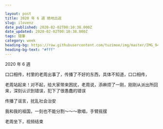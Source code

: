 ```yaml
---

layout: post
title: 2020 年 6 週 绝地出逃
slug: ilovenz
date_published: 2020-02-02T00:10:38.000Z
date_updated: 2020-02-02T00:10:38.000Z
tags: 隨筆
category: week
heading-bg: https://raw.githubusercontent.com/tuzimoe/img/master/IMG_9410.jpg
heading-bg-text: "#fff"
---
```


2020 年 6 週

口口相传，村里的老周出事了，传播了不好的东西，具体不知道，口口相传，

老周站起来！对不起，给大家带来困扰，老周说，添麻烦了一刚，刚刚从派出所回来，深刻认识到错误，犯下了很愚蠢的错误

传播了谣言，扰乱社会治安

我和我的祖国，一刻也不能分割～～～歌唱，手臂摇摆

老周坐下，视频结束